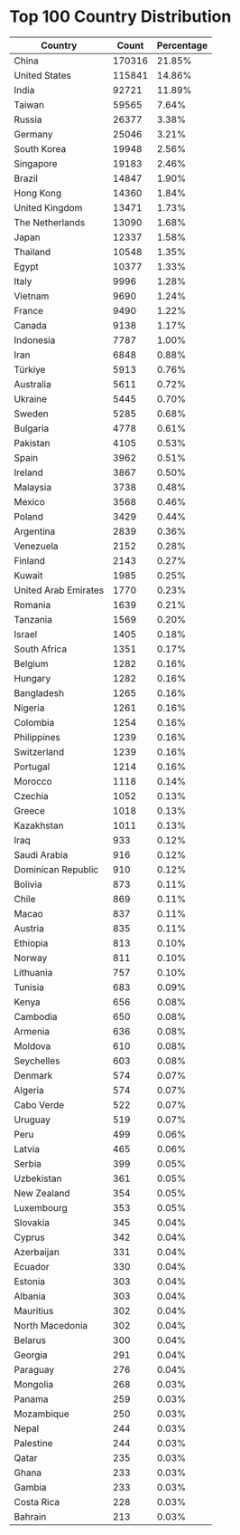 # Top 100 Country Distribution
| Country | Count | Percentage |
|----|----|----|
| China | 170316 | 21.85% |
| United States | 115841 | 14.86% |
| India | 92721 | 11.89% |
| Taiwan | 59565 | 7.64% |
| Russia | 26377 | 3.38% |
| Germany | 25046 | 3.21% |
| South Korea | 19948 | 2.56% |
| Singapore | 19183 | 2.46% |
| Brazil | 14847 | 1.90% |
| Hong Kong | 14360 | 1.84% |
| United Kingdom | 13471 | 1.73% |
| The Netherlands | 13090 | 1.68% |
| Japan | 12337 | 1.58% |
| Thailand | 10548 | 1.35% |
| Egypt | 10377 | 1.33% |
| Italy | 9996 | 1.28% |
| Vietnam | 9690 | 1.24% |
| France | 9490 | 1.22% |
| Canada | 9138 | 1.17% |
| Indonesia | 7787 | 1.00% |
| Iran | 6848 | 0.88% |
| Türkiye | 5913 | 0.76% |
| Australia | 5611 | 0.72% |
| Ukraine | 5445 | 0.70% |
| Sweden | 5285 | 0.68% |
| Bulgaria | 4778 | 0.61% |
| Pakistan | 4105 | 0.53% |
| Spain | 3962 | 0.51% |
| Ireland | 3867 | 0.50% |
| Malaysia | 3738 | 0.48% |
| Mexico | 3568 | 0.46% |
| Poland | 3429 | 0.44% |
| Argentina | 2839 | 0.36% |
| Venezuela | 2152 | 0.28% |
| Finland | 2143 | 0.27% |
| Kuwait | 1985 | 0.25% |
| United Arab Emirates | 1770 | 0.23% |
| Romania | 1639 | 0.21% |
| Tanzania | 1569 | 0.20% |
| Israel | 1405 | 0.18% |
| South Africa | 1351 | 0.17% |
| Belgium | 1282 | 0.16% |
| Hungary | 1282 | 0.16% |
| Bangladesh | 1265 | 0.16% |
| Nigeria | 1261 | 0.16% |
| Colombia | 1254 | 0.16% |
| Philippines | 1239 | 0.16% |
| Switzerland | 1239 | 0.16% |
| Portugal | 1214 | 0.16% |
| Morocco | 1118 | 0.14% |
| Czechia | 1052 | 0.13% |
| Greece | 1018 | 0.13% |
| Kazakhstan | 1011 | 0.13% |
| Iraq | 933 | 0.12% |
| Saudi Arabia | 916 | 0.12% |
| Dominican Republic | 910 | 0.12% |
| Bolivia | 873 | 0.11% |
| Chile | 869 | 0.11% |
| Macao | 837 | 0.11% |
| Austria | 835 | 0.11% |
| Ethiopia | 813 | 0.10% |
| Norway | 811 | 0.10% |
| Lithuania | 757 | 0.10% |
| Tunisia | 683 | 0.09% |
| Kenya | 656 | 0.08% |
| Cambodia | 650 | 0.08% |
| Armenia | 636 | 0.08% |
| Moldova | 610 | 0.08% |
| Seychelles | 603 | 0.08% |
| Denmark | 574 | 0.07% |
| Algeria | 574 | 0.07% |
| Cabo Verde | 522 | 0.07% |
| Uruguay | 519 | 0.07% |
| Peru | 499 | 0.06% |
| Latvia | 465 | 0.06% |
| Serbia | 399 | 0.05% |
| Uzbekistan | 361 | 0.05% |
| New Zealand | 354 | 0.05% |
| Luxembourg | 353 | 0.05% |
| Slovakia | 345 | 0.04% |
| Cyprus | 342 | 0.04% |
| Azerbaijan | 331 | 0.04% |
| Ecuador | 330 | 0.04% |
| Estonia | 303 | 0.04% |
| Albania | 303 | 0.04% |
| Mauritius | 302 | 0.04% |
| North Macedonia | 302 | 0.04% |
| Belarus | 300 | 0.04% |
| Georgia | 291 | 0.04% |
| Paraguay | 276 | 0.04% |
| Mongolia | 268 | 0.03% |
| Panama | 259 | 0.03% |
| Mozambique | 250 | 0.03% |
| Nepal | 244 | 0.03% |
| Palestine | 244 | 0.03% |
| Qatar | 235 | 0.03% |
| Ghana | 233 | 0.03% |
| Gambia | 233 | 0.03% |
| Costa Rica | 228 | 0.03% |
| Bahrain | 213 | 0.03% |
